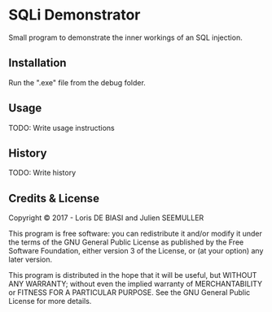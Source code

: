 # SQLi Demonstrator
Small program to demonstrate the inner workings of an SQL injection.

## Installation
Run the ".exe" file from the debug folder.

## Usage
TODO: Write usage instructions

## History
TODO: Write history

## Credits & License
Copyright &copy; 2017 - Loris DE BIASI and Julien SEEMULLER

This program is free software: you can redistribute it and/or modify
it under the terms of the GNU General Public License as published by
the Free Software Foundation, either version 3 of the License, or
(at your option) any later version.

This program is distributed in the hope that it will be useful,
but WITHOUT ANY WARRANTY; without even the implied warranty of
MERCHANTABILITY or FITNESS FOR A PARTICULAR PURPOSE.  See the
GNU General Public License for more details.
